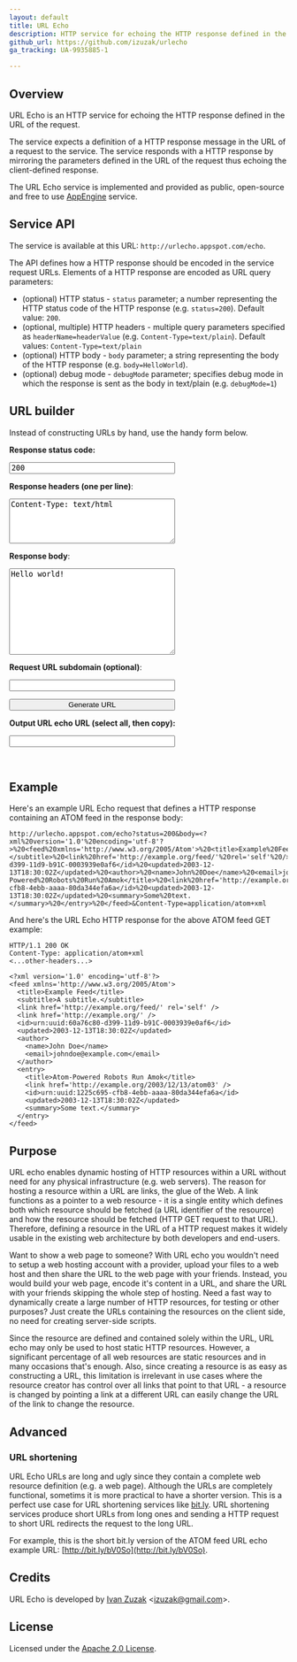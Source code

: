 ```yaml
---
layout: default
title: URL Echo
description: HTTP service for echoing the HTTP response defined in the URL of the request
github_url: https://github.com/izuzak/urlecho
ga_tracking: UA-9935885-1

---
```


Overview
--------

URL Echo is an HTTP service for echoing the HTTP response defined in the URL of the request.

The service expects a definition of a HTTP response message in the URL of a request to the service. The service responds with a HTTP response by mirroring the parameters defined in the URL of the request thus echoing the client-defined response.

The URL Echo service is implemented and provided as public, open-source and free to use [AppEngine](http://code.google.com/appengine/) service.

Service API
-----------

The service is available at this URL: `http://urlecho.appspot.com/echo`.

The API defines how a HTTP response should be encoded in the service request URLs. Elements of a HTTP response are encoded as URL query parameters:

  * (optional) HTTP status - `status` parameter; a number representing the HTTP status code of the HTTP response (e.g. `status=200`). Default value: `200`.
  * (optional, multiple) HTTP headers - multiple query parameters specified as `headerName=headerValue` (e.g. `Content-Type=text/plain`). Default values: `Content-Type=text/plain`
  * (optional) HTTP body - `body` parameter; a string representing the body of the HTTP response (e.g. `body=HelloWorld`).
  * (optional) debug mode - `debugMode` parameter; specifies debug mode in which the response is sent as the body in text/plain (e.g. `debugMode=1`)

URL builder
-----------

Instead of constructing URLs by hand, use the handy form below.

<div>
  <script type="text/javascript">
  String.prototype.trim = function () {
    return this.replace(/^\s*(\S*(\s+\S+)*)\s*$/, "$1");
  };

  var urlecho = function() {

    function getEchoURL(params) {
      var subdomain = (typeof params.subdomain === "undefined" || params.subdomain === null || params.subdomain === "") ? "" : params.subdomain + ".";
      var outputUrl = "http://" + subdomain + "urlecho.appspot.com/echo?";

      outputUrl += "status=" + params.status;

      if (params.headers) {
        for (var key in params.headers) {
          outputUrl += "&" + encodeURIComponent(key) + "=" + encodeURIComponent(params.headers[key]);
        }
      }

      if (params.body) {
        outputUrl += "&body=" + encodeURIComponent(params.body);
      }

      return outputUrl;
    }

    return {
      getEchoURL : getEchoURL
    };
  }();

  function generate() {
    _gaq.push(['_trackEvent', 'URL builder', 'createURL'])

    var responseStatus = document.getElementById("responseStatus").value;

    var responseHeaders = document.getElementById("responseHeaders").value.split("\n");
    var responseHeadersObject = {};
    for (var i=0; i<responseHeaders.length; i++) {
      var responseHeader = responseHeaders[i];
      var firstColon = responseHeader.indexOf(":");
      if (firstColon > -1) {
        responseHeadersObject[responseHeader.substring(0, firstColon).trim()] =
          responseHeader.substring(firstColon + 1).trim();
      }
    }

    var responseBody = document.getElementById("responseBody").value;

    var params = {
      "status" : parseInt(responseStatus),
      "headers" : responseHeadersObject,
      "body" : responseBody,
      "subdomain" : document.getElementById("subdomain").value
    };

    var outputUrl = urlecho.getEchoURL(params);
    var outputTestingUrl = outputUrl + "&debugMode=1";

    document.getElementById("outputUrl").value = outputUrl;

    var outputUrlText = outputUrl.length > 60 ? outputUrl.substring(0,57) + "..." : outputUrl;
    var testingUrlText = outputTestingUrl.length > 60 ? outputTestingUrl.substring(0,57) + "..." : outputTestingUrl;
    document.getElementById("navigateToURL").innerHTML = "Click the following link to navigate the generated URL:<br><a target=\"_blank\" href=\"" + outputUrl + "\" >" + outputUrlText + "</a>";
    document.getElementById("testingURL").innerHTML = "Click the following link to see the complete HTTP response:<br><a target=\"_blank\" href=\"" + outputTestingUrl + "\" >" + testingUrlText + "</a>";
  }
  </script>
</div>

<div id="wikicontent"> <p>
<b><label for="responseStatus">Response status code:</label></b></p><p>
<input style="width:300px; font-family:monospace" name="responseStatus" id="responseStatus" type="text" value="200"/>

</p><p><label for="responseHeaders"><b>Response headers (one per line)</b>:</label></p><p>
<textarea id="responseHeaders" name="responseHeaders" style="width:300px" rows="5" cols="20">Content-Type: text/html</textarea>

</p><p><label for="responseBody"><b>Response body</b>:</label></p><p>
<textarea id="responseBody" name="responseBody" style="width:300px" rows="10" cols="20">Hello world!</textarea>

</p><p><label for="subdomain"><b>Request URL subdomain (optional)</b>:</label></p><p>
<input style="width:300px; font-family:monospace" name="subdomain" id="subdomain" type="text" value=""/>

</p><p><button style="width:300px" name="genBtn" id="genBtn" onclick="generate();">Generate URL</button>

</p><p><b><label for="outputUrl">Output URL echo URL (select all, then copy):</label></b></p><p>
<input style="width:300px" name="outputUrl" id="outputUrl" type="text" value="">
</p>
<div id="navigateToURL">
</div><br>
<div id="testingURL">
</div>
</div>

Example
-------

Here's an example URL Echo request that defines a HTTP response containing an ATOM feed in the response body:

    http://urlecho.appspot.com/echo?status=200&body=<?xml%20version='1.0'%20encoding='utf-8'?>%20<feed%20xmlns='http://www.w3.org/2005/Atom'>%20<title>Example%20Feed</title>%20<subtitle>A%20subtitle.</subtitle>%20<link%20href='http://example.org/feed/'%20rel='self'%20/>%20<link%20href='http://example.org/'%20/>%20<id>urn:uuid:60a76c80-d399-11d9-b91C-0003939e0af6</id>%20<updated>2003-12-13T18:30:02Z</updated>%20<author>%20<name>John%20Doe</name>%20<email>johndoe@example.com</email>%20</author>%20<entry>%20<title>Atom-Powered%20Robots%20Run%20Amok</title>%20<link%20href='http://example.org/2003/12/13/atom03'%20/>%20<id>urn:uuid:1225c695-cfb8-4ebb-aaaa-80da344efa6a</id>%20<updated>2003-12-13T18:30:02Z</updated>%20<summary>Some%20text.</summary>%20</entry>%20</feed>&Content-Type=application/atom+xml

And here's the URL Echo HTTP response for the above ATOM feed GET example:

    HTTP/1.1 200 OK
    Content-Type: application/atom+xml
    <...other-headers...>

    <?xml version='1.0' encoding='utf-8'?>
    <feed xmlns='http://www.w3.org/2005/Atom'>
      <title>Example Feed</title>
      <subtitle>A subtitle.</subtitle>
      <link href='http://example.org/feed/' rel='self' />
      <link href='http://example.org/' />
      <id>urn:uuid:60a76c80-d399-11d9-b91C-0003939e0af6</id>
      <updated>2003-12-13T18:30:02Z</updated>
      <author>
        <name>John Doe</name>
        <email>johndoe@example.com</email>
      </author>
      <entry>
        <title>Atom-Powered Robots Run Amok</title>
        <link href='http://example.org/2003/12/13/atom03' />
        <id>urn:uuid:1225c695-cfb8-4ebb-aaaa-80da344efa6a</id>
        <updated>2003-12-13T18:30:02Z</updated>
        <summary>Some text.</summary>
      </entry>
    </feed>

Purpose
-------

URL echo enables dynamic hosting of HTTP resources within a URL without need for any physical infrastructure (e.g. web servers). The reason for hosting a resource within a URL are links, the glue of the Web. A link functions as a pointer to a web resource - it is a single entity which defines both which resource should be fetched (a URL identifier of the resource) and how the resource should be fetched (HTTP GET request to that URL). Therefore, defining a resource in the URL of a HTTP request makes it widely usable in the existing web architecture by both developers and end-users.

Want to show a web page to someone? With URL echo you wouldn't need to setup a web hosting account with a provider, upload your files to a web host and then share the URL to the web page with your friends. Instead, you would build your web page, encode it's content in a URL, and share the URL with your friends skipping the whole step of hosting. Need a fast way to dynamically create a large number of HTTP resources, for testing or other purposes? Just create the URLs containing the resources on the client side, no need for creating server-side scripts.

Since the resource are defined and contained solely within the URL, URL echo may only be used to host static HTTP resources. However, a significant percentage of all web resources are static resources and in many occasions that's enough. Also, since creating a resource is as easy as constructing a URL, this limitation is irrelevant in use cases where the resource creator has control over all links that point to that URL - a resource is changed by pointing a link at a different URL can easily change the URL of the link to change the resource.

Advanced
--------

### URL shortening ###

URL Echo URLs are long and ugly since they contain a complete web resource definition (e.g. a web page). Although the URLs are completely functional, sometims it is more practical to have a shorter version. This is a perfect use case for URL shortening services like [bit.ly](http://bit.ly). URL shortening services produce short URLs from long ones and sending a HTTP request to short URL redirects the request to the long URL.

For example, this is the short bit.ly version of the ATOM feed URL echo example URL: [http://bit.ly/bV0So](http://bit.ly/bV0So).

Credits
-------

URL Echo is developed by [Ivan Zuzak](http://ivanzuzak.info) &lt;izuzak@gmail.com&gt;.

License
-------

Licensed under the [Apache 2.0 License](https://github.com/izuzak/urlecho/blob/master/LICENSE).

<script type="text/javascript">
  var _gauges = _gauges || [];
  (function() {
    var t   = document.createElement('script');
    t.type  = 'text/javascript';
    t.async = true;
    t.id    = 'gauges-tracker';
    t.setAttribute('data-site-id', '5162c24ff5a1f52219000094');
    t.src = '//secure.gaug.es/track.js';
    var s = document.getElementsByTagName('script')[0];
    s.parentNode.insertBefore(t, s);
  })();
</script>
